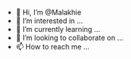 - 👋 Hi, I’m @Malakhie
- 👀 I’m interested in ...
- 🌱 I’m currently learning ...
- 💞️ I’m looking to collaborate on ...
- 📫 How to reach me ...

<!---
Malakhie/Malakhie is a ✨ special ✨ repository because its `README.md` (this file) appears on your GitHub profile.
You can click the Preview link to take a look at your changes.
--->
